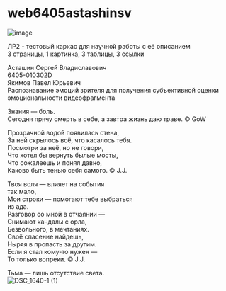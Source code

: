 # web6405astashinsv  

  ![image](https://github.com/user-attachments/assets/e3ee3a19-c21d-4152-8d0a-917646fc1a73)

  ЛР2 - тестовый каркас для научной работы с её описанием  
  3 страницы, 1 картинка, 3 таблицы, 3 ссылки

Асташин Сергей Владиславович  
6405-010302D  
Якимов Павел Юрьевич  
Распознавание эмоций зрителя для получения субъективной оценки эмоциональности видеофрагмента  

Знания — боль.  
Сегодня прячу смерть в себе, а завтра жизнь даю траве. © GoW  

Прозрачной водой появилась стена,  
За ней скрылось всё, что касалось тебя.  
Посмотри за неё, но не говори,  
Что хотел бы вернуть былые мосты,  
Что сожалеешь и понял давно,  
Каково быть тенью себя самого. © J.J.  
  
Твоя воля — влияет на события   
          так мало,  
Мои строки — помогают тебе выбраться  
          из ада.  
Разговор со мной в отчаянии —  
Снимают кандалы с орла,  
Безвольного, в мечтаниях.  
Своё спасение найдешь,  
Ныряя в пропасть за другим.  
Если я стал кому-то нужен —  
То только вопреки. © J.J.  
  
  
  
  
  
Тьма — лишь отсутствие света.  
![DSC_1640-1 (1)](https://github.com/user-attachments/assets/517007d8-048d-483a-8c4b-7d63362704a1)
